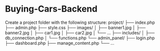 # Buying-Cars-Backend

Create a project folder with the following structure:
project/
├── index.php
├── admin.php
├── style.css
├── images/
│   ├── banner1.jpg
│   ├── banner2.jpg
│   ├── car1.jpg
│   ├── car2.jpg
│   └── ...
├── includes/
│   ├── db_connection.php
│   └── functions.php
└── admin_panel/
    ├── login.php
    ├── dashboard.php
    ├── manage_content.php
    └── ...
